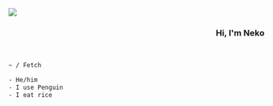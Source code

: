 
<img src="https://avatars.githubusercontent.com/u/95261992?s=400&u=c18f33ca1c58689e77057955b301aaaa523c4f82&v=4"><samp><h3 align='right'>Hi, I'm Neko</h3></samp>

<br>

```sh
~ / Fetch

- He/him        
- I use Penguin 
- I eat rice
```
